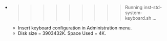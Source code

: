 * >>>>>>>>> Running inst-std-system-keyboard.sh ...
  * Insert keyboard configuration in Administration menu.
  * Disk size = 3903432K. Space Used = 4K.
